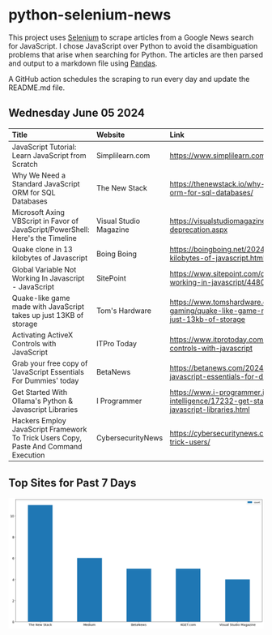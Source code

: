 # python-selenium-news

This project uses [Selenium](https://www.seleniumhq.org/) to scrape articles from a Google News search for JavaScript.
I chose JavaScript over Python to avoid the disambiguation problems that arise when searching for Python.
The articles are then parsed and output to a markdown file using [Pandas](https://pandas.pydata.org/).

A GitHub action schedules the scraping to run every day and update the README.md file.

## Wednesday June 05 2024


| Title                                                                                | Website                | Link                                                                                                                             |
|:-------------------------------------------------------------------------------------|:-----------------------|:---------------------------------------------------------------------------------------------------------------------------------|
| JavaScript Tutorial: Learn JavaScript from Scratch                                   | Simplilearn.com        | https://www.simplilearn.com/tutorials/javascript-tutorial                                                                        |
| Why We Need a Standard JavaScript ORM for SQL Databases                              | The New Stack          | https://thenewstack.io/why-we-need-a-standard-javascript-orm-for-sql-databases/                                                  |
| Microsoft Axing VBScript in Favor of JavaScript/PowerShell: Here's the Timeline      | Visual Studio Magazine | https://visualstudiomagazine.com/Articles/2024/05/30/vbscript-deprecation.aspx                                                   |
| Quake clone in 13 kilobytes of Javascript                                            | Boing Boing            | https://boingboing.net/2024/06/03/quake-clone-in-13-kilobytes-of-javascript.html                                                 |
| Global Variable Not Working In Javascript - JavaScript                               | SitePoint              | https://www.sitepoint.com/community/t/global-variable-not-working-in-javascript/448078                                           |
| Quake-like game made with JavaScript takes up just 13KB of storage                   | Tom's Hardware         | https://www.tomshardware.com/video-games/retro-gaming/quake-like-game-made-with-javascript-takes-up-just-13kb-of-storage         |
| Activating ActiveX Controls with JavaScript                                          | ITPro Today            | https://www.itprotoday.com/javascript/activating-activex-controls-with-javascript                                                |
| Grab your free copy of 'JavaScript Essentials For Dummies' today                     | BetaNews               | https://betanews.com/2024/05/30/grab-your-free-copy-of-javascript-essentials-for-dummies-today/                                  |
| Get Started With Ollama's Python & Javascript Libraries                              | I Programmer           | https://www.i-programmer.info/news/105-artificial-intelligence/17232-get-started-with-ollamas-python-a-javascript-libraries.html |
| Hackers Employ JavaScript Framework To Trick Users Copy, Paste And Command Execution | CybersecurityNews      | https://cybersecuritynews.com/hackers-javascript-framework-trick-users/                                                          |
## Top Sites for Past 7 Days

![Graph of Top Sites](https://raw.githubusercontent.com/dan-mba/python-selenium-news/main/last-week.png)
